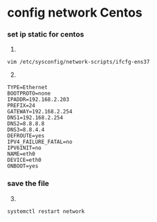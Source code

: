<!-- network setting -->
# config network Centos
### set ip static for centos
1.

    vim /etc/sysconfig/network-scripts/ifcfg-ens37

2.

    TYPE=Ethernet
    BOOTPROTO=none
    IPADDR=192.168.2.203
    PREFIX=24
    GATEWAY=192.168.2.254
    DNS1=192.168.2.254
    DNS2=8.8.8.8
    DNS3=8.8.4.4
    DEFROUTE=yes
    IPV4_FAILURE_FATAL=no
    IPV6INIT=no
    NAME=eth0
    DEVICE=eth0
    ONBOOT=yes
### save the file

3.

    systemctl restart network










